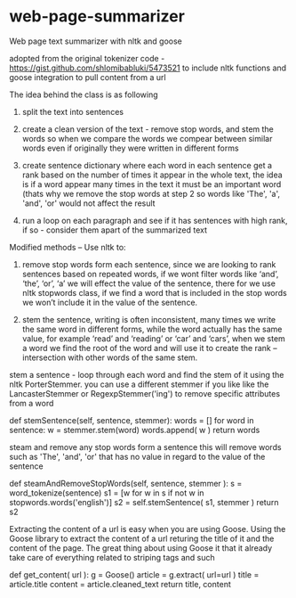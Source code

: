 web-page-summarizer
===================

Web page text summarizer with nltk and goose

adopted from the original tokenizer code - https://gist.github.com/shlomibabluki/5473521 to include nltk functions and goose integration to pull content from a url

The idea behind the class is as following

1. split the text into sentences

2. create a clean version of the text - remove stop words, and stem the words so when we compare the words we compear between similar words even if originally they were written in different forms

3. create sentence dictionary where each word in each sentence get a rank based on the number of times it appear in the whole text, the idea is if a word appear many times in the text it must be an important word (thats why we  remove the stop words at step 2 so words like 'The', 'a', 'and', 'or' would not affect the result

4. run a loop on each paragraph and see if it has sentences with high rank, if so - consider them apart of the summarized text


Modified methods – Use nltk to:

1. remove stop words form each sentence, since we are looking to rank sentences based on repeated words, if we wont filter words like ‘and’, ‘the’, ‘or’, ‘a’ we will effect the value of the sentence, there for we use nltk stopwords class, if we find a word that is included in the stop words we won’t include it in the value of the sentence.

2. stem the sentence, writing is often inconsistent, many times we write the same word in different forms, while the word actually has the same value, for example ‘read’ and ‘reading’ or ‘car’ and ‘cars’, when we stem a word we find the root of the word and will use it to create the rank – intersection with other words of the same stem.

stem a sentence - loop through each word and find the stem of it using the nltk PorterStemmer. you can use a different stemmer if you like like the LancasterStemmer or RegexpStemmer('ing') to remove specific attributes from a word
    
def stemSentence(self, sentence, stemmer):
    words = []
    for word in sentence:
        w = stemmer.stem(word)
        words.append( w )
    return words
    
steam and remove any stop words form a sentence this will remove words such as 'The', 'and', 'or' that has no value in regard to the value of the sentence

def steamAndRemoveStopWords(self, sentence, stemmer ):
    s = word_tokenize(sentence)
    s1 = [w for w in s if not w in stopwords.words('english')]
    s2 = self.stemSentence( s1, stemmer )
    return s2
           
Extracting the content of a url is easy when you are using Goose. Using the Goose library to extract the content of a url returing the title of it and the content of the page.
The great thing about using Goose it that it already take care of everything related to striping tags and such

def get_content( url ):
    g = Goose()
    article = g.extract( url=url )
    title = article.title
    content = article.cleaned_text
    return title, content
